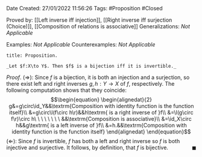 <br />
<br />

Date Created: 27/01/2022 11:56:26
Tags: #Proposition #Closed 

Proved by: [[Left inverse iff injection]], [[Right inverse iff surjection (Choice)]], [[Composition of relations is associative]]
Generalizations: _Not Applicable_

Examples: _Not Applicable_
Counterexamples: _Not Applicable_

``` ad-Proposition
title: Proposition.

_Let $f:X\to Y$. Then $f$ is a bijection iff it is invertible._

```

_Proof_. ($\Rightarrow$): Since $f$ is a bijection, it is both an injection and a surjection, so there exist left and right inverses $g,h:Y\to X$ of $f$, respectively. The following computation shows that they coincide:
$$\begin{equation}
    \begin{alignedat}{2}
        g&=g\circ\id_Y&&\textrm{Composition with identity function is the function itself}\\
        &=g\circ\l(f\circ h\r)&&h\textrm{ is a right inverse of }f\\
        &=\l(g\circ f\r)\circ h\ \ \ \ \ \ \ \ &&\textrm{Composition is associative}\\
        &=\id_X\circ h&&g\textrm{ is a left inverse of }f\\
        &=h.&&\textrm{Composition with identity function is the function itself}
    \end{alignedat}
\end{equation}$$
($\Leftarrow$): Since $f$ is invertible, $f$ has both a left and right inverse so $f$ is both injective and surjective. It follows, by definition, that $f$ is bijective.<span style="float:right;">$\blacksquare$</span>
